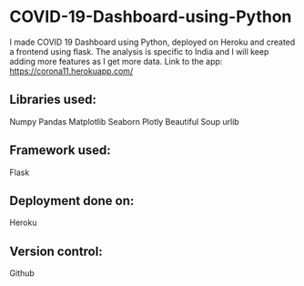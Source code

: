 # COVID-19-Dashboard-using-Python
I made COVID 19 Dashboard using Python, deployed on Heroku and created a frontend using flask. The analysis is specific to India and I will keep adding more features as I get more data. Link to the app: https://corona11.herokuapp.com/

## Libraries used:

Numpy
Pandas
Matplotlib
Seaborn 
Plotly
Beautiful Soup
urlib

## Framework used:

Flask 

## Deployment done on:

Heroku 

## Version control: 

Github

